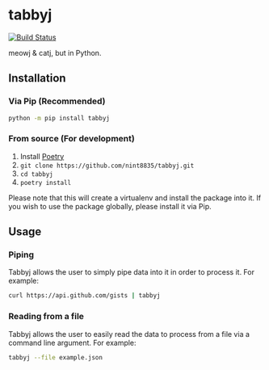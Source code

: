 # tabbyj

[![Build Status](https://dev.azure.com/rileyflynn/TabbyJ/_apis/build/status/nint8835.tabbyj?branchName=master)](https://dev.azure.com/rileyflynn/TabbyJ/_build/latest?definitionId=1&branchName=master)

meowj & catj, but in Python.

## Installation

### Via Pip (Recommended)

```bash
python -m pip install tabbyj
```

### From source (For development)

1. Install [Poetry](https://poetry.eustace.io/)
2. `git clone https://github.com/nint8835/tabbyj.git`
3. `cd tabbyj`
4. `poetry install`

Please note that this will create a virtualenv and install the package into it. If you wish to use the package globally, please install it via Pip.

## Usage

### Piping

Tabbyj allows the user to simply pipe data into it in order to process it. For example:

```bash
curl https://api.github.com/gists | tabbyj
```

### Reading from a file

Tabbyj allows the user to easily read the data to process from a file via a command line argument. For example:

```bash
tabbyj --file example.json
```
